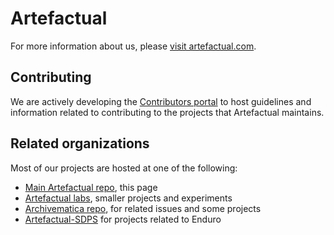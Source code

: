 # Artefactual

For more information about us, please [visit artefactual.com](https://www.artefactual.com/).

## Contributing

We are actively developing the [Contributors portal](https://contributors.artefactual.com) to host guidelines and information
related to contributing to the projects that Artefactual maintains.

## Related organizations

Most of our projects are hosted at one of the following:

- [Main Artefactual repo](https://www.github.com/artefactual), this page
- [Artefactual labs](https://www.github.com/artefactual-labs), smaller projects and experiments
- [Archivematica repo](https://www.github.com/archivematica), for related issues and some projects
- [Artefactual-SDPS](https://github.com/artefactual-sdps) for projects related to Enduro
